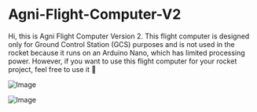 # Agni-Flight-Computer-V2
Hi, this is Agni Flight Computer Version 2. This flight computer is designed only for Ground Control Station (GCS) purposes and is not used in the rocket because it runs on an Arduino Nano, which has limited processing power. However, if you want to use this flight computer for your rocket project, feel free to use it 🚀


![Image](https://github.com/user-attachments/assets/806f6656-7732-4c62-aef4-8b691b7bf2f5)


![Image](https://github.com/user-attachments/assets/e2ef9f01-2d2e-4c77-a882-bb957035c3e4)

